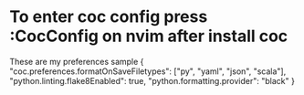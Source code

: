 # To enter coc config press :CocConfig on nvim after install coc
These are my preferences sample
{
  "coc.preferences.formatOnSaveFiletypes": ["py", "yaml", "json", "scala"],
  "python.linting.flake8Enabled": true,
  "python.formatting.provider": "black"
}
